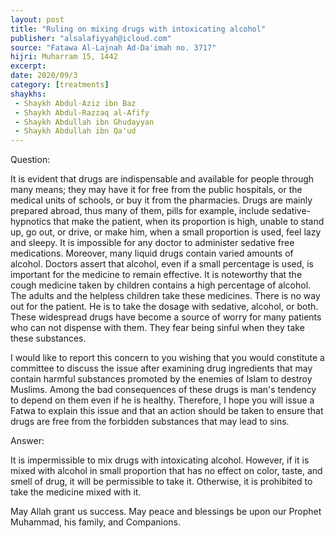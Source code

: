 ```yaml
---
layout: post
title: "Ruling on mixing drugs with intoxicating alcohol"
publisher: "alsalafiyyah@icloud.com"
source: "Fatawa Al-Lajnah Ad-Da'imah no. 3717"
hijri: Muharram 15, 1442
excerpt: 
date: 2020/09/3
category: [treatments]
shaykhs: 
 - Shaykh Abdul-Aziz ibn Baz
 - Shaykh Abdul-Razzaq al-Afify
 - Shaykh Abdullah ibn Ghudayyan
 - Shaykh Abdullah ibn Qa'ud
---
```


Question:

It is evident that drugs are indispensable and available for people through many means; they may have it for free from the public hospitals, or the medical units of schools, or buy it from the pharmacies. Drugs are mainly prepared abroad, thus many of them, pills for example, include sedative-hypnotics that make the patient, when its proportion is high, unable to stand up, go out, or drive, or make him, when a small proportion is used, feel lazy and sleepy. It is impossible for any doctor to administer sedative free medications. Moreover, many liquid drugs contain varied amounts of alcohol. Doctors assert that alcohol, even if a small percentage is used, is important for the medicine to remain effective. It is noteworthy that the cough medicine taken by children contains a high percentage of alcohol. The adults and the helpless children take these medicines. There is no way out for the patient. He is to take the dosage with sedative, alcohol, or both. These widespread drugs have become a source of worry for many patients who can not dispense with them. They fear being sinful when they take these substances.

I would like to report this concern to you wishing that you would constitute a committee to discuss the issue after examining drug ingredients that may contain harmful substances promoted by the enemies of Islam to destroy Muslims. Among the bad consequences of these drugs is man's tendency to depend on them even if he is healthy. Therefore, I hope you will issue a Fatwa to explain this issue and that an action should be taken to ensure that drugs are free from the forbidden substances that may lead to sins. 

Answer:

It is impermissible to mix drugs with intoxicating alcohol. However, if it is mixed with alcohol in small proportion that has no effect on color, taste, and smell of drug, it will be permissible to take it. Otherwise, it is prohibited to take the medicine mixed with it.

May Allah grant us success. May peace and blessings be upon our Prophet Muhammad, his family, and Companions. 

